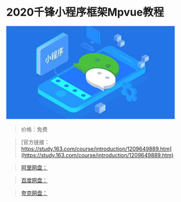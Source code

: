# 2020千锋小程序框架Mpvue教程

![img](../../../assets/study163/free/2b408f98a19c4a80acb483665ff0abef.jpg)

> 价格：免费

> [官方链接：https://study.163.com/course/introduction/1209649889.htm](https://study.163.com/course/introduction/1209649889.htm)

> [阿里网盘：]()

> [百度网盘：]()

> [夸克网盘：]()

